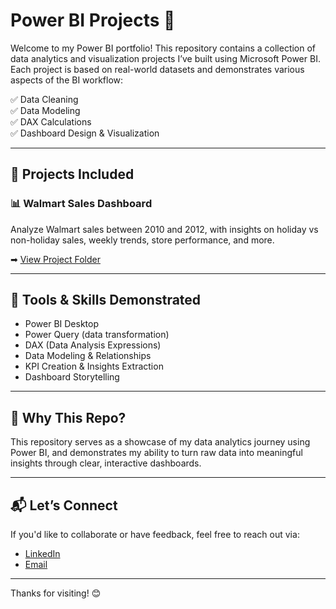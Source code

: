 
# Power BI Projects 🚀

Welcome to my Power BI portfolio! This repository contains a collection of data analytics and visualization projects I’ve built using Microsoft Power BI. Each project is based on real-world datasets and demonstrates various aspects of the BI workflow:

✅ Data Cleaning  
✅ Data Modeling  
✅ DAX Calculations  
✅ Dashboard Design & Visualization

---

## 📂 Projects Included

### 📊 Walmart Sales Dashboard  
Analyze Walmart sales between 2010 and 2012, with insights on holiday vs non-holiday sales, weekly trends, store performance, and more.

➡ [View Project Folder](./Walmart%20Sales)

---

## 🧰 Tools & Skills Demonstrated

- Power BI Desktop  
- Power Query (data transformation)  
- DAX (Data Analysis Expressions)  
- Data Modeling & Relationships  
- KPI Creation & Insights Extraction  
- Dashboard Storytelling

---

## 📌 Why This Repo?

This repository serves as a showcase of my data analytics journey using Power BI, and demonstrates my ability to turn raw data into meaningful insights through clear, interactive dashboards.

---

## 📬 Let’s Connect

If you'd like to collaborate or have feedback, feel free to reach out via:

- [LinkedIn](www.linkedin.com/in/mohamed-shehata-b72854325)  
- [Email](mo01205043246@gmail.com)

---

Thanks for visiting! 😊  
